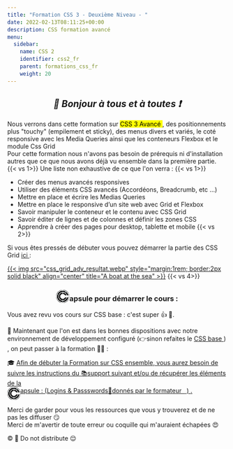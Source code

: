 ```yaml
---
title: "Formation CSS 3 - Deuxième Niveau - "
date: 2022-02-13T08:11:25+00:00
description: CSS formation avancé
menu:
  sidebar:
    name: CSS 2
    identifier: css2_fr
    parent: formations_css_fr
    weight: 20
---
```

*<center>:loudspeaker: Bonjour à tous et à toutes :heavy_exclamation_mark:</center>*
-
<div class="d-sm-block  alert alert-info text-center" role="alert"> 
<i class="fas fa-info-circle " style="color: blue;"></i> Nous verrons dans cette formation sur <mark> CSS 3 Avancé </mark>, des positionnements plus "touchy" (empilement et sticky), des menus divers et variés, le coté responsive avec les Media Queries ainsi que les conteneurs Flexbox et le module Css Grid <br/>
</div>
Pour cette formation nous n'avons pas besoin de prérequis ni d'installation autres que ce que nous avons déjà vu ensemble dans la première partie. 
{{< vs 1>}}
Une liste non exhaustive de ce que l'on verra : 
{{< vs 1>}}

- Créer des menus avancés responsives
- Utiliser des éléments CSS avancés (Accordéons, Breadcrumb, etc ...)
- Mettre en place et écrire les Medias Queries
- Mettre en place le responsive d’un site web avec Grid et Flexbox
- Savoir manipuler le conteneur et le contenu avec CSS Grid
- Savoir éditer de lignes et de colonnes et définir les zones CSS
- Apprendre à créer des pages pour desktop, tablette et mobile
{{< vs 2>}}

Si vous êtes pressés de débuter vous pouvez démarrer la partie des CSS Grid [ici <i class="fas fa-external-link-alt"></i>](http://franpan.free.fr/formation/_css0022/_Pages/free/css_grid.html#introduction) : 

[{{< img src="css_grid_adv_resultat.webp"  style="margin:1rem; border:2px solid black" align="center" title="A boat at the sea" >}}](http://franpan.free.fr/formation/_css0022/_Pages/free/css_grid.html#introduction "lien vers la page pour débuter les CSS Grid pour les pressés ;)")
{{< vs 4>}}
### <center><img style="vertical-align: bottom;" src="/images/icones/w30/capsule_30.png" alt="C">apsule pour démarrer le cours : </center>
<div class="d-sm-block  alert alert-success  text-left" role="alert">
Vous avez revu vos cours sur CSS base : c'est super 👍 💪.

:speech_balloon: Maintenant que l'on est dans les bonnes dispositions avec notre environnement de développement configuré (👉sinon refaites le [CSS base <i class="fas fa-external-link-alt"></i>](../base/ "Lien  vers la formation CSS base")  ) , on peut passer à la formation :astronaut: :  


:mortar_board: [Afin de débuter la Formation sur CSS <i class="fa-brands fa-css3 fa-beat-fade"></i> ensemble, vous aurez besoin de suivre les instructions du :books:support suivant et/ou de récupérer les éléments de la <span style='display:FLEX;margin:0'> <img style="vertical-align: bottom;" src="/images/icones/w30/capsule_30.png" alt="C">apsule : (Logins & Passswords :closed_lock_with_key: donnés par le formateur &nbsp; <i class="fas fa-chalkboard-teacher"></i> &nbsp;)&nbsp; <i class="fas fa-external-link-alt"></i>.</span>](http://franpan.free.fr/formation/_css0022 "lien vers le site contenant les fichiers de la formation")

</div>

Merci de garder pour vous les ressources que vous y trouverez et de ne pas les diffuser :smirk:  
Merci de m'avertir de toute erreur ou coquille qui m'auraient échapées :heart_eyes:

:copyright: :no_entry_sign: Do not distribute :relieved: